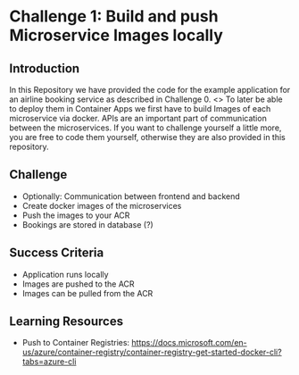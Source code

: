 # Challenge 1: Build and push Microservice Images locally

## Introduction

In this Repository we have provided the code for the example application for an airline booking service as described in Challenge 0. <<link>>
To later be able to deploy them in Container Apps we first have to build Images of each microservice via docker. 
APIs are an important part of communication between the microservices. If you want to challenge yourself a little more, you are free to code them yourself, otherwise they are also provided in this repository.

## Challenge

* Optionally: Communication between frontend and backend
* Create docker images of the microservices
* Push the images to your ACR
* Bookings are stored in database (?)

## Success Criteria

* Application runs locally
* Images are pushed to the ACR
* Images can be pulled from the ACR

## Learning Resources
* Push to Container Registries: https://docs.microsoft.com/en-us/azure/container-registry/container-registry-get-started-docker-cli?tabs=azure-cli 
